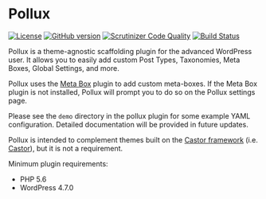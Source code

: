# Pollux

[![License](https://img.shields.io/badge/license-GPL3-blue.svg)](https://github.com/geminilabs/pollux/blob/master/LICENSE)
[![GitHub version](https://badge.fury.io/gh/geminilabs%2Fpollux.svg)](https://badge.fury.io/gh/geminilabs%2Fpollux)
[![Scrutinizer Code Quality](https://scrutinizer-ci.com/g/geminilabs/pollux/badges/quality-score.png?b=master)](https://scrutinizer-ci.com/g/geminilabs/pollux/?branch=master)
[![Build Status](https://scrutinizer-ci.com/g/geminilabs/pollux/badges/build.png?b=master)](https://scrutinizer-ci.com/g/geminilabs/pollux/build-status/master)

Pollux is a theme-agnostic scaffolding plugin for the advanced WordPress user. It allows you to easily add custom Post Types, Taxonomies, Meta Boxes, Global Settings, and more.

Pollux uses the [Meta Box](https://wordpress.org/plugins/meta-box/) plugin to add custom meta-boxes. If the Meta Box plugin is not installed, Pollux will prompt you to do so on the Pollux settings page.

Please see the `demo` directory in the pollux plugin for some example YAML configuration. Detailed documentation will be provided in future updates.

Pollux is intended to complement themes built on the [Castor framework](https://github.com/geminilabs/castor-framework) (i.e. [Castor](https://github.com/geminilabs/castor)), but it is not a requirement.

Minimum plugin requirements:

* PHP 5.6
* WordPress 4.7.0
